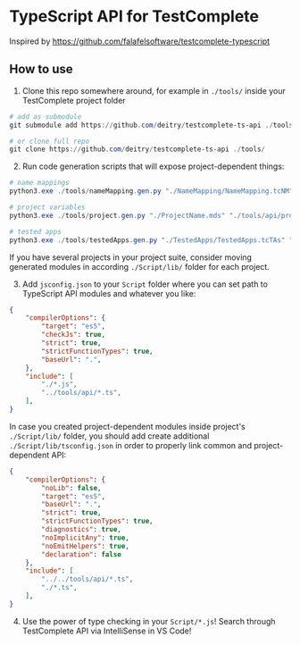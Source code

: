 # TypeScript API for TestComplete

Inspired by https://github.com/falafelsoftware/testcomplete-typescript

## How to use

1. Clone this repo somewhere around, for example in `./tools/` inside your TestComplete project folder

```powershell
# add as submodule
git submodule add https://github.com/deitry/testcomplete-ts-api ./tools/

# or clone full repo
git clone https://github.com/deitry/testcomplete-ts-api ./tools/
```

2. Run code generation scripts that will expose project-dependent things:

```powershell
# name mappings
python3.exe ./tools/nameMapping.gen.py "./NameMapping/NameMapping.tcNM" "./tools/api/nameMapping.d.ts"

# project variables
python3.exe ./tools/project.gen.py "./ProjectName.mds" "./tools/api/project.d.ts"

# tested apps
python3.exe ./tools/testedApps.gen.py "./TestedApps/TestedApps.tcTAs" "./tools/api/testedApps.d.ts"
```

If you have several projects in your project suite, consider moving generated modules in according `./Script/lib/` folder for each project.

3. Add `jsconfig.json` to your `Script` folder where you can set path to TypeScript API modules and whatever you like:

```json
{
    "compilerOptions": {
        "target": "es5",
        "checkJs": true,
        "strict": true,
        "strictFunctionTypes": true,
        "baseUrl": ".",
    },
    "include": [
        "./*.js",
        "../tools/api/*.ts",
    ],
}
```

In case you created project-dependent modules inside project's `./Script/lib/` folder, you should add create additional `./Script/lib/tsconfig.json` in order to properly link common and project-dependent API:

```json
{
    "compilerOptions": {
        "noLib": false,
        "target": "es5",
        "baseUrl": ".",
        "strict": true,
        "strictFunctionTypes": true,
        "diagnostics": true,
        "noImplicitAny": true,
        "noEmitHelpers": true,
        "declaration": false
    },
    "include": [
        "../../tools/api/*.ts",
        "./*.ts",
    ],
}
```

4. Use the power of type checking in your `Script/*.js`! Search through TestComplete API via IntelliSense in VS Code!
